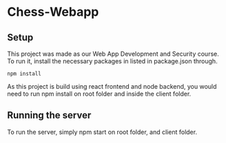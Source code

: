 # Chess-Webapp


## Setup
This project was made as our Web App Development and Security course. To run it, install the necessary packages in listed in package.json through.
```node
npm install
```

As this project is build using react frontend and node backend, you would need to run npm install on root folder and inside the client folder.

## Running the server

To run the server, simply npm start on root folder, and client folder.
